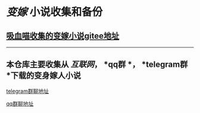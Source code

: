 # *变嫁* 小说收集和备份
## [吸血喵收集的变嫁小说gitee地址](https://gitee.com/akabc23333/akabc23333/tree/resources/)
---
## 本仓库主要收集从 *互联网*，  *qq群 *， *telegram群 *下载的变身嫁人小说
  [telegram群聊地址](https://t.me/bianshen666)
  
  [qq群聊地址](https://jq.qq.com/?_wv=1027&k=HpB0IZ9q)
